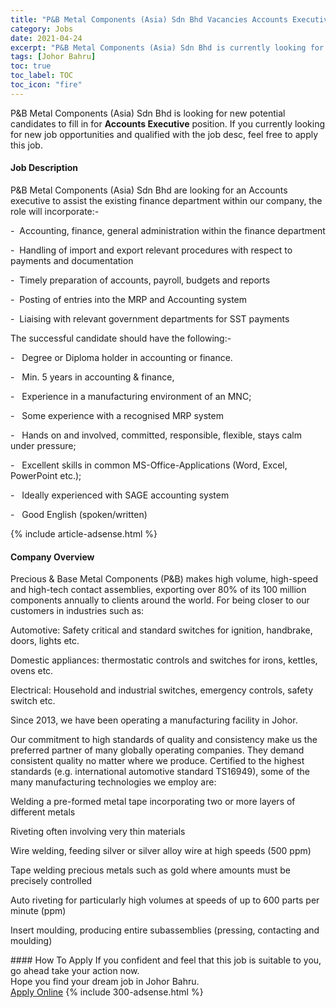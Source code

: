 ```yaml
---
title: "P&B Metal Components (Asia) Sdn Bhd Vacancies Accounts Executive" 
category: Jobs 
date: 2021-04-24 
excerpt: "P&B Metal Components (Asia) Sdn Bhd is currently looking for suitable person to fill in the Accounts Executive which based in Johor Bahru" 
tags: [Johor Bahru] 
toc: true 
toc_label: TOC 
toc_icon: "fire" 
--- 
```


<p>P&B Metal Components (Asia) Sdn Bhd is looking for new potential candidates to fill in for <b>Accounts Executive</b> position. If you currently looking for new job opportunities and qualified with the job desc, feel free to apply this job.
</p><div><div><h4>Job Description</h4></div><div><div><span><div><p>P&amp;B Metal Components (Asia) Sdn Bhd are looking for an Accounts executive to assist the existing finance department within our company, the role will incorporate:-</p><p><span>-&#160;&#160;</span>Accounting, finance, general administration within the finance department</p><p><span>-&#160;&#160;</span>Handling of import and export relevant procedures with respect to payments and documentation</p><p><span>-&#160;&#160;</span><span>Timely preparation of accounts, payroll, budgets and reports</span></p><p><span>-&#160;&#160;</span><span>Posting of entries into the MRP and Accounting system</span></p><p><span>-&#160;&#160;</span>Liaising with relevant government departments for SST payments</p><p>The successful candidate should have the following:-</p><p>-&#160;&#160;&#160;<span>Degree or Diploma holder in accounting or finance.</span></p><p>-&#160;&#160;&#160;Min. 5 years in accounting &amp; finance,</p><p>-&#160;&#160;&#160;Experience in a manufacturing environment of an MNC;</p><p>-&#160;&#160;&#160;Some experience with a recognised MRP system</p><p>-&#160;&#160;&#160;Hands on and involved, committed, responsible, flexible, stays calm under pressure;</p><p>-&#160;&#160;&#160;Excellent skills in common MS-Office-Applications (Word, Excel, PowerPoint etc.);</p><p>-&#160;&#160;&#160;Ideally experienced with SAGE accounting system</p><p>-&#160;&#160;&#160;Good English (spoken/written)</p></div></span></div></div></div> 
{% include article-adsense.html %} 
<div><div><h4>Company Overview</h4></div><div><div><span><div><p>Precious &amp; Base Metal Components (P&amp;B) makes high volume, high-speed and high-tech contact assemblies, exporting over 80% of its 100 million components annually to clients around the world. For being closer to our customers in industries such as:</p><p>Automotive:&#160;Safety critical and standard switches for ignition, handbrake, doors, lights etc.</p><p>Domestic appliances: thermostatic controls and switches for irons, kettles, ovens etc.</p><p>Electrical: Household and industrial switches, emergency controls, safety switch etc.</p><p>Since 2013, we have been operating a manufacturing facility in Johor.</p><p>Our commitment to high standards of quality and consistency make us the preferred partner of many globally operating companies. They demand consistent quality no matter where we produce. Certified to the highest standards (e.g. international automotive standard TS16949), some of the many manufacturing technologies we employ are:</p><p>Welding a pre-formed metal tape incorporating two or more layers of different metals</p><p>Riveting often involving very thin materials  </p><p>Wire welding, feeding silver or silver alloy wire at high speeds (500 ppm)</p><p>Tape welding precious metals such as gold where amounts must be precisely controlled</p><p>Auto riveting for particularly high volumes at speeds of up to 600 parts per minute (ppm)</p><p>Insert moulding, producing entire subassemblies (pressing, contacting and moulding)</p></div></span></div></div></div> 
#### How To Apply 
If you confident and feel that this job is suitable to you, go ahead take your action now. <br/> 
Hope you find your dream job in Johor Bahru. <br/> 
<a href="https://www.jobstreet.com.my/en/job/accounts-executive-4546647?jobId=jobstreet-my-job-4546647&" class="btn btn--info" target="_blank" rel="nofollow noopenner">Apply Online</a> 
{% include 300-adsense.html %} 
